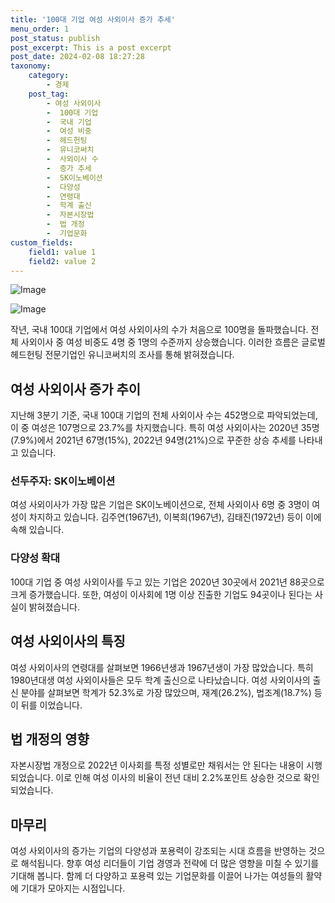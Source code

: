 ```yaml
---
title: '100대 기업 여성 사외이사 증가 추세'
menu_order: 1
post_status: publish
post_excerpt: This is a post excerpt
post_date: 2024-02-08 18:27:28
taxonomy:
    category:
        - 경제
    post_tag:
        - 여성 사외이사
        -  100대 기업
        -  국내 기업
        -  여성 비중
        -  헤드헌팅
        -  유니코써치
        -  사외이사 수
        -  증가 추세
        -  SK이노베이션
        -  다양성
        -  연령대
        -  학계 출신
        -  자본시장법
        -  법 개정
        -  기업문화
custom_fields:
    field1: value 1
    field2: value 2
---
```


![Image](https://imgnews.pstatic.net/image/050/2024/02/07/0000071649_001_20240207151501106.jpg?type=w647)

![Image](https://imgnews.pstatic.net/image/050/2024/02/07/0000071649_002_20240207151501149.jpg?type=w647)

작년, 국내 100대 기업에서 여성 사외이사의 수가 처음으로 100명을 돌파했습니다. 전체 사외이사 중 여성 비중도 4명 중 1명의 수준까지 상승했습니다. 이러한 흐름은 글로벌 헤드헌팅 전문기업인 유니코써치의 조사를 통해 밝혀졌습니다.
## 여성 사외이사 증가 추이
지난해 3분기 기준, 국내 100대 기업의 전체 사외이사 수는 452명으로 파악되었는데, 이 중 여성은 107명으로 23.7%를 차지했습니다. 특히 여성 사외이사는 2020년 35명(7.9%)에서 2021년 67명(15%), 2022년 94명(21%)으로 꾸준한 상승 추세를 나타내고 있습니다.
### 선두주자: SK이노베이션
여성 사외이사가 가장 많은 기업은 SK이노베이션으로, 전체 사외이사 6명 중 3명이 여성이 차지하고 있습니다. 김주연(1967년), 이복희(1967년), 김태진(1972년) 등이 이에 속해 있습니다. 
### 다양성 확대
100대 기업 중 여성 사외이사를 두고 있는 기업은 2020년 30곳에서 2021년 88곳으로 크게 증가했습니다. 또한, 여성이 이사회에 1명 이상 진출한 기업도 94곳이나 된다는 사실이 밝혀졌습니다.
## 여성 사외이사의 특징
여성 사외이사의 연령대를 살펴보면 1966년생과 1967년생이 가장 많았습니다. 특히 1980년대생 여성 사외이사들은 모두 학계 출신으로 나타났습니다. 여성 사외이사의 출신 분야를 살펴보면 학계가 52.3%로 가장 많았으며, 재계(26.2%), 법조계(18.7%) 등이 뒤를 이었습니다.
## 법 개정의 영향
자본시장법 개정으로 2022년 이사회를 특정 성별로만 채워서는 안 된다는 내용이 시행되었습니다. 이로 인해 여성 이사의 비율이 전년 대비 2.2%포인트 상승한 것으로 확인되었습니다. 
## 마무리
여성 사외이사의 증가는 기업의 다양성과 포용력이 강조되는 시대 흐름을 반영하는 것으로 해석됩니다. 향후 여성 리더들이 기업 경영과 전략에 더 많은 영향을 미칠 수 있기를 기대해 봅니다. 함께 더 다양하고 포용력 있는 기업문화를 이끌어 나가는 여성들의 활약에 기대가 모아지는 시점입니다.
